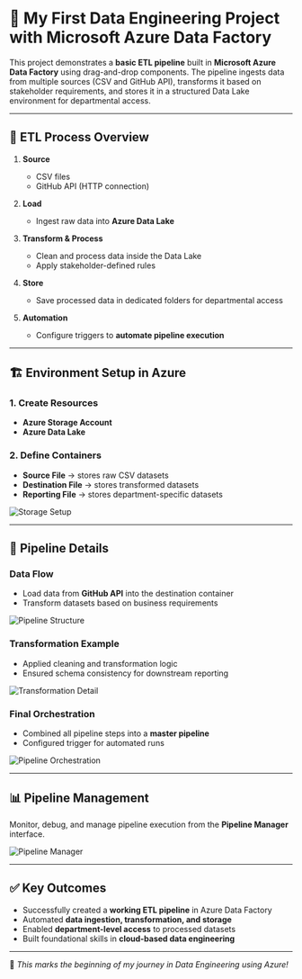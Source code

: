 # 🚀 My First Data Engineering Project with Microsoft Azure Data Factory

This project demonstrates a **basic ETL pipeline** built in **Microsoft Azure Data Factory** using drag-and-drop components. The pipeline ingests data from multiple sources (CSV and GitHub API), transforms it based on stakeholder requirements, and stores it in a structured Data Lake environment for departmental access.  

---

## 🔄 ETL Process Overview
1. **Source**  
   - CSV files  
   - GitHub API (HTTP connection)

2. **Load**  
   - Ingest raw data into **Azure Data Lake**

3. **Transform & Process**  
   - Clean and process data inside the Data Lake  
   - Apply stakeholder-defined rules  

4. **Store**  
   - Save processed data in dedicated folders for departmental access  

5. **Automation**  
   - Configure triggers to **automate pipeline execution**  

---

## 🏗 Environment Setup in Azure
### 1. Create Resources
- **Azure Storage Account**  
- **Azure Data Lake**

### 2. Define Containers
- **Source File** → stores raw CSV datasets  
- **Destination File** → stores transformed datasets  
- **Reporting File** → stores department-specific datasets  

![Storage Setup](https://github.com/user-attachments/assets/5ed481b7-22aa-4bca-bfb9-d409aab6ef50)

---

## 🔧 Pipeline Details
### Data Flow
- Load data from **GitHub API** into the destination container  
- Transform datasets based on business requirements  

![Pipeline Structure](https://github.com/user-attachments/assets/25435f1b-43bd-4525-85d6-51b297ad38fd)

### Transformation Example
- Applied cleaning and transformation logic  
- Ensured schema consistency for downstream reporting  

![Transformation Detail](https://github.com/user-attachments/assets/3b683b30-0683-4e6b-b76c-441638da3ec4)

### Final Orchestration
- Combined all pipeline steps into a **master pipeline**  
- Configured trigger for automated runs  

![Pipeline Orchestration](https://github.com/user-attachments/assets/5056ecda-16cc-4756-bc55-119c8f1c1855)

---

## 📊 Pipeline Management
Monitor, debug, and manage pipeline execution from the **Pipeline Manager** interface.  

![Pipeline Manager](https://github.com/user-attachments/assets/518dec49-2ee0-4a39-aff7-75a87bc12eb7)

---

## ✅ Key Outcomes
- Successfully created a **working ETL pipeline** in Azure Data Factory  
- Automated **data ingestion, transformation, and storage**  
- Enabled **department-level access** to processed datasets  
- Built foundational skills in **cloud-based data engineering**  

---

📌 *This marks the beginning of my journey in Data Engineering using Azure!*

